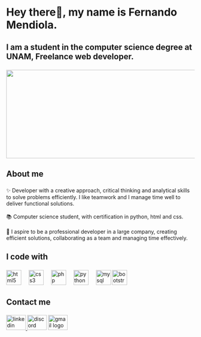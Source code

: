 <h1 align="left">Hey  there👋, my name is Fernando Mendiola.</h1>

###

<h2 align="left">I am a student in the computer science degree at UNAM, Freelance web developer.</h2>

###

<div align="center">
  <img height="236" width="850" src="https://lh4.googleusercontent.com/proxy/meLZJv1TAEa1B7-3Hkeuvt9ABOAHugK-CEi8CNSEjWv5TPfIBC7ZaLuAagx1MhR8WQmdwV0tFlAqo-M0sRdcVQLDgNmjhx4Ozctq" />
</div>



###

<h2 align="left">About me</h2>

###

<p align="left">✨ Developer with a creative approach, critical thinking and analytical skills to solve problems efficiently. I like teamwork and I manage time well to deliver functional solutions. <br><br>📚 Computer science student, with certification in python, html and css.<br><br>🎯 I aspire to be a professional developer in a large company, creating efficient solutions, collaborating as a team and managing time effectively.</p>

###

<h2 align="left">I code with</h2>

###

<div align="left">
  <img src="https://cdn.jsdelivr.net/gh/devicons/devicon/icons/html5/html5-original.svg" height="40" alt="html5 logo"  />
  <img width="12" />
  <img src="https://cdn.jsdelivr.net/gh/devicons/devicon/icons/css3/css3-original.svg" height="40" alt="css3 logo"  />
  <img width="12" />
  <img src="https://cdn.jsdelivr.net/gh/devicons/devicon/icons/php/php-original.svg" height="40" alt="php logo"  />
  <img width="12" />
  <img src="https://cdn.jsdelivr.net/gh/devicons/devicon/icons/python/python-original.svg" height="40" alt="python logo"  />
  <img width="12" />
  <img src="https://cdn.jsdelivr.net/gh/devicons/devicon/icons/mysql/mysql-original.svg" height="40" alt="mysql logo"  />
  <img src="https://cdn.jsdelivr.net/gh/devicons/devicon/icons/bootstrap/bootstrap-original.svg" height="40" alt="bootstrap logo"  />
</div>

###

<h2 align="left">Contact me</h2>

###

<div align="left">
 <a href="https://mega.nz/folder/BskXWL5Q#Ix182Wp8SdaJkocQYEhyYg" target="_blank">
<img src="https://raw.githubusercontent.com/maurodesouza/profile-readme-generator/master/src/assets/icons/social/linkedin/default.svg" width="52" height="40" alt="linkedin logo" />
 </a>
  <img src="https://raw.githubusercontent.com/maurodesouza/profile-readme-generator/master/src/assets/icons/social/discord/default.svg" width="52" height="40" alt="discord logo"  />
  
  <img src="https://raw.githubusercontent.com/maurodesouza/profile-readme-generator/master/src/assets/icons/social/gmail/default.svg" width="52" height="40" alt="gmail logo"  />
</div>

###
